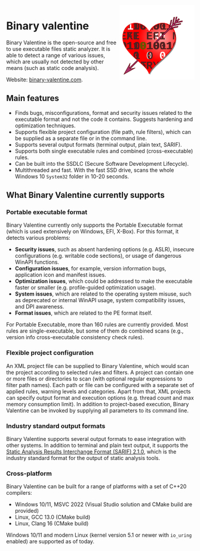 <img align="right" width="200" src="./.github/logo-light.svg">

# Binary valentine
Binary Valentine is the open-source and free to use executable files static analyzer. It is able to detect a range of various issues, which are usually not detected by other means (such as static code analysis).

Website: [binary-valentine.com](https://binary-valentine.com).

## Main features
* Finds bugs, misconfigurations, format and security issues related to the executable format and not the code it contains. Suggests hardening and optimization techniques.
* Supports flexible project configuration (file path, rule filters), which can be supplied as a separate file or in the command line.
* Supports several output formats (terminal output, plain text, SARIF).
* Supports both single executable rules and combined (cross-executable) rules.
* Can be built into the SSDLC (Secure Software Development Lifecycle).
* Multithreaded and fast. With the fast SSD drive, scans the whole Windows 10 `System32` folder in 10-20 seconds.

## What Binary Valentine currently supports

### Portable executable format
Binary Valentine currently only supports the Portable Executable format (which is used extensively on Windows, EFI, X-Box). For this format, it detects various problems:
* **Security issues**, such as absent hardening options (e.g. ASLR), insecure configurations (e.g. writable code sections), or usage of dangerous WinAPI functions.
* **Configuration issues**, for example, version information bugs, application icon and manifest issues.
* **Optimization issues**, which could be addressed to make the executable faster or smaller (e.g. profile-guided optimization usage).
* **System issues**, which are related to the operating system misuse, such as deprecated or internal WinAPI usage, system compatibility issues, and DPI awareness.
* **Format issues**, which are related to the PE format itself.

For Portable Executable, more than 160 rules are currently provided. Most rules are single-executable, but some of them do combined scans (e.g., version info cross-executable consistency check rules).

### Flexible project configuration
An XML project file can be supplied to Binary Valentine, which would scan the project according to selected rules and filters. A project can contain one or more files or directories to scan (with optional regular expressions to filter path names). Each path or file can be configured with a separate set of applied rules, warning levels and categories. Apart from that, XML projects can specify output format and execution options (e.g. thread count and max memory consumption limit).
In addition to project-based execution, Binary Valentine can be invoked by supplying all parameters to its command line.

### Industry standard output formats
Binary Valentine supports several output formats to ease integration with other systems. In addition to terminal and plain text output, it supports the [Static Analysis Results Interchange Format (SARIF) 2.1.0](https://docs.oasis-open.org/sarif/sarif/v2.1.0/sarif-v2.1.0.html), which is the industry standard format for the output of static analysis tools.

### Cross-platform
Binary Valentine can be built for a range of platforms with a set of C++20 compilers:
* Windows 10/11, MSVC 2022 (Visual Studio solution and CMake build are provided)
* Linux, GCC 13.0 (CMake build)
* Linux, Clang 16 (CMake build)

Windows 10/11 and modern Linux (kernel version 5.1 or newer with `io_uring` enabled) are supported as of today.
